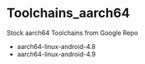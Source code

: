 # Toolchains_aarch64
Stock aarch64 Toolchains from Google Repo

- aarch64-linux-android-4.8
- aarch64-linux-android-4.9
